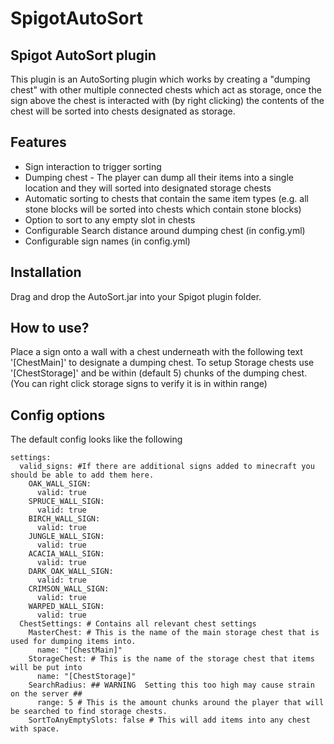 # SpigotAutoSort

## Spigot AutoSort plugin
This plugin is an AutoSorting plugin which works by creating a "dumping chest" with other multiple connected chests which act as storage, 
once the sign above the chest is interacted with (by right clicking) the contents of the chest will be sorted into chests designated as storage.

## Features
- Sign interaction to trigger sorting
- Dumping chest - The player can dump all their items into a single location and they will sorted into designated storage chests
- Automatic sorting to chests that contain the same item types (e.g. all stone blocks will be sorted into chests which contain stone blocks)
- Option to sort to any empty slot in chests
- Configurable Search distance around dumping chest (in config.yml)
- Configurable sign names (in config.yml)

## Installation
Drag and drop the AutoSort.jar into your Spigot plugin folder.

## How to use?
Place a sign onto a wall with a chest underneath with the following text '[ChestMain]' to designate a dumping chest.
To setup Storage chests use '[ChestStorage]' and be within (default 5) chunks of the dumping chest. (You can right click storage signs to verify it is in within range)

## Config options

The default config looks like the following
```
settings:
  valid_signs: #If there are additional signs added to minecraft you should be able to add them here.
    OAK_WALL_SIGN:
      valid: true
    SPRUCE_WALL_SIGN:
      valid: true
    BIRCH_WALL_SIGN:
      valid: true
    JUNGLE_WALL_SIGN:
      valid: true
    ACACIA_WALL_SIGN:
      valid: true
    DARK_OAK_WALL_SIGN:
      valid: true
    CRIMSON_WALL_SIGN:
      valid: true
    WARPED_WALL_SIGN:
      valid: true
  ChestSettings: # Contains all relevant chest settings
    MasterChest: # This is the name of the main storage chest that is used for dumping items into.
      name: "[ChestMain]"
    StorageChest: # This is the name of the storage chest that items will be put into
      name: "[ChestStorage]"
    SearchRadius: ## WARNING  Setting this too high may cause strain on the server ##
      range: 5 # This is the amount chunks around the player that will be searched to find storage chests.
    SortToAnyEmptySlots: false # This will add items into any chest with space.
```
